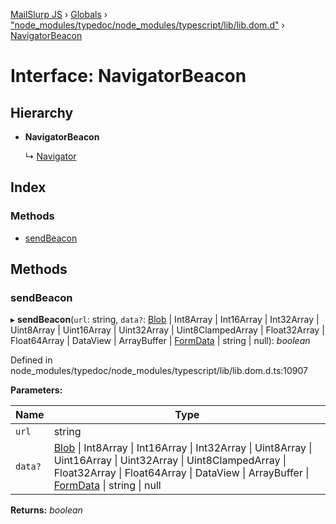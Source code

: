 [MailSlurp JS](../README.md) › [Globals](../globals.md) › ["node_modules/typedoc/node_modules/typescript/lib/lib.dom.d"](../modules/_node_modules_typedoc_node_modules_typescript_lib_lib_dom_d_.md) › [NavigatorBeacon](_node_modules_typedoc_node_modules_typescript_lib_lib_dom_d_.navigatorbeacon.md)

# Interface: NavigatorBeacon

## Hierarchy

* **NavigatorBeacon**

  ↳ [Navigator](_node_modules_typedoc_node_modules_typescript_lib_lib_dom_d_.navigator.md)

## Index

### Methods

* [sendBeacon](_node_modules_typedoc_node_modules_typescript_lib_lib_dom_d_.navigatorbeacon.md#sendbeacon)

## Methods

###  sendBeacon

▸ **sendBeacon**(`url`: string, `data?`: [Blob](_node_modules_typedoc_node_modules_typescript_lib_lib_dom_d_.blob.md) | Int8Array | Int16Array | Int32Array | Uint8Array | Uint16Array | Uint32Array | Uint8ClampedArray | Float32Array | Float64Array | DataView | ArrayBuffer | [FormData](_node_modules_typedoc_node_modules_typescript_lib_lib_dom_d_.formdata.md) | string | null): *boolean*

Defined in node_modules/typedoc/node_modules/typescript/lib/lib.dom.d.ts:10907

**Parameters:**

Name | Type |
------ | ------ |
`url` | string |
`data?` | [Blob](_node_modules_typedoc_node_modules_typescript_lib_lib_dom_d_.blob.md) &#124; Int8Array &#124; Int16Array &#124; Int32Array &#124; Uint8Array &#124; Uint16Array &#124; Uint32Array &#124; Uint8ClampedArray &#124; Float32Array &#124; Float64Array &#124; DataView &#124; ArrayBuffer &#124; [FormData](_node_modules_typedoc_node_modules_typescript_lib_lib_dom_d_.formdata.md) &#124; string &#124; null |

**Returns:** *boolean*
